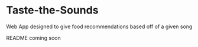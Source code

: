 # Taste-the-Sounds
Web App designed to give food recommendations based off of a given song

README coming soon